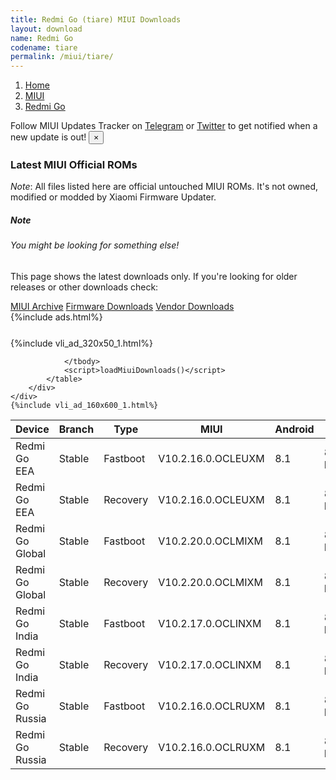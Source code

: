```yaml
---
title: Redmi Go (tiare) MIUI Downloads
layout: download
name: Redmi Go
codename: tiare
permalink: /miui/tiare/
---
```

<nav aria-label="breadcrumb">
    <ol class="breadcrumb">
        <li class="breadcrumb-item"><a href="/">Home</a></li>
        <li class="breadcrumb-item"><a href="/miui/">MIUI</a></li>
        <li class="breadcrumb-item active" aria-current="page"><a href="/miui/tiare/">Redmi Go</a></li>
    </ol>
</nav>
<div class="alert alert-primary alert-dismissible fade show" role="alert">
    Follow MIUI Updates Tracker on <a href="https://t.me/MIUIUpdatesTracker" class="alert-link">Telegram</a>
     or <a href="https://twitter.com/MiFwUpdater" class="alert-link">Twitter</a> to get notified when a new update is out!
    <button type="button" class="close" data-dismiss="alert" aria-label="Close">
        <span aria-hidden="true">&times;</span>
    </button>
</div>

### Latest MIUI Official ROMs
*Note*: All files listed here are official untouched MIUI ROMs. It's not owned, modified or modded by Xiaomi Firmware Updater.
<div class="card">
  <div class="card-body">
    <h5 class="card-title">Note</h5>
    <h6 class="card-subtitle mb-2 text-muted">You might be looking for something else!</h6>
    <p class="card-text">This page shows the latest downloads only.
     If you're looking for older releases or other downloads check:</p>
    <a href="/archive/miui/tiare/" class="card-link">MIUI Archive</a>
    <a href="/firmware/tiare/" class="card-link">Firmware Downloads</a>
    <a href="/vendor/tiare/" class="card-link">Vendor Downloads</a>
  </div>
</div>
{%include ads.html%}
<div class="row justify-content-center">
    <div class="col-10">
        <div class="table-responsive-md" style="margin-top: 25px;">
            {%include vli_ad_320x50_1.html%}
            <table id="miui" class="display dt-responsive nowrap compact table table-striped table-hover table-sm">
                <thead class="thead-dark">
                    <tr>
                        <th data-ref="device">Device</th>
                        <th data-ref="branch">Branch</th>
                        <th data-ref="type">Type</th>
                        <th data-ref="miui">MIUI</th>
                        <th data-ref="android">Android</th>
                        <th data-ref="size">Size</th>
                        <th data-ref="size">Date</th>
                        <th data-ref="link">Link</th>
                    </tr>
                </thead>
                <tbody>
                <tr><td>Redmi Go EEA</td><td>Stable</td><td>Fastboot</td><td>V10.2.16.0.OCLEUXM</td><td>8.1</td><td>897.2 MB</td><td>2020-09-17</td><td><a href="/miui/tiare/stable/V10.2.16.0.OCLEUXM/">Download</a></td></tr>
<tr><td>Redmi Go EEA</td><td>Stable</td><td>Recovery</td><td>V10.2.16.0.OCLEUXM</td><td>8.1</td><td>812.6 MB</td><td>2020-09-24</td><td><a href="/miui/tiare/stable/V10.2.16.0.OCLEUXM/">Download</a></td></tr>
<tr><td>Redmi Go Global</td><td>Stable</td><td>Fastboot</td><td>V10.2.20.0.OCLMIXM</td><td>8.1</td><td>897.3 MB</td><td>2020-09-17</td><td><a href="/miui/tiare/stable/V10.2.20.0.OCLMIXM/">Download</a></td></tr>
<tr><td>Redmi Go Global</td><td>Stable</td><td>Recovery</td><td>V10.2.20.0.OCLMIXM</td><td>8.1</td><td>812.6 MB</td><td>2020-09-24</td><td><a href="/miui/tiare/stable/V10.2.20.0.OCLMIXM/">Download</a></td></tr>
<tr><td>Redmi Go India</td><td>Stable</td><td>Fastboot</td><td>V10.2.17.0.OCLINXM</td><td>8.1</td><td>896.7 MB</td><td>2020-09-17</td><td><a href="/miui/tiare/stable/V10.2.17.0.OCLINXM/">Download</a></td></tr>
<tr><td>Redmi Go India</td><td>Stable</td><td>Recovery</td><td>V10.2.17.0.OCLINXM</td><td>8.1</td><td>812.6 MB</td><td>2020-09-24</td><td><a href="/miui/tiare/stable/V10.2.17.0.OCLINXM/">Download</a></td></tr>
<tr><td>Redmi Go Russia</td><td>Stable</td><td>Fastboot</td><td>V10.2.16.0.OCLRUXM</td><td>8.1</td><td>897.3 MB</td><td>2020-09-17</td><td><a href="/miui/tiare/stable/V10.2.16.0.OCLRUXM/">Download</a></td></tr>
<tr><td>Redmi Go Russia</td><td>Stable</td><td>Recovery</td><td>V10.2.16.0.OCLRUXM</td><td>8.1</td><td>812.6 MB</td><td>2020-09-24</td><td><a href="/miui/tiare/stable/V10.2.16.0.OCLRUXM/">Download</a></td></tr>

                </tbody>
                <script>loadMiuiDownloads()</script>
            </table>
        </div>
    </div>
    {%include vli_ad_160x600_1.html%}
</div>
